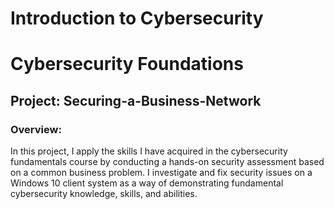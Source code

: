 # Introduction to Cybersecurity
# Cybersecurity Foundations
## Project: Securing-a-Business-Network

### Overview:
In this project, I apply the skills I have acquired in the cybersecurity fundamentals course by conducting a hands-on security assessment based on a common business problem. I investigate and fix security issues on a Windows 10 client system as a way of demonstrating fundamental cybersecurity knowledge, skills, and abilities.
